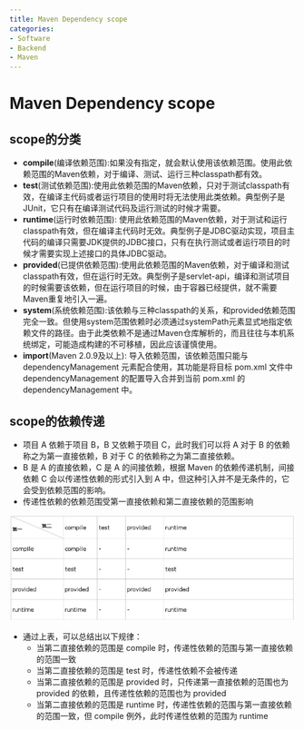 ```yaml
---
title: Maven Dependency scope
categories:
- Software
- Backend
- Maven
---
```

# Maven Dependency scope

## scope的分类

- **compile**(编译依赖范围):如果没有指定，就会默认使用该依赖范围。使用此依赖范围的Maven依赖，对于编译、测试、运行三种classpath都有效。
- **test**(测试依赖范围):使用此依赖范围的Maven依赖，只对于测试classpath有效，在编译主代码或者运行项目的使用时将无法使用此类依赖。典型例子是JUnit，它只有在编译测试代码及运行测试的时候才需要。
- **runtime**(运行时依赖范围): 使用此依赖范围的Maven依赖，对于测试和运行classpath有效，但在编译主代码时无效。典型例子是JDBC驱动实现，项目主代码的编译只需要JDK提供的JDBC接口，只有在执行测试或者运行项目的时候才需要实现上述接口的具体JDBC驱动。
- **provided**(已提供依赖范围):使用此依赖范围的Maven依赖，对于编译和测试classpath有效，但在运行时无效。典型例子是servlet-api，编译和测试项目的时候需要该依赖，但在运行项目的时候，由于容器已经提供，就不需要Maven重复地引入一遍。
- **system**(系统依赖范围):该依赖与三种classpath的关系，和provided依赖范围完全一致。但使用system范围依赖时必须通过systemPath元素显式地指定依赖文件的路径。由于此类依赖不是通过Maven仓库解析的，而且往往与本机系统绑定，可能造成构建的不可移植，因此应该谨慎使用。
- **import**(Maven 2.0.9及以上): 导入依赖范围，该依赖范围只能与 dependencyManagement 元素配合使用，其功能是将目标 pom.xml 文件中 dependencyManagement 的配置导入合并到当前 pom.xml 的 dependencyManagement 中。

## scope的依赖传递

- 项目 A 依赖于项目 B，B 又依赖于项目 C，此时我们可以将 A 对于 B 的依赖称之为第一直接依赖，B 对于 C 的依赖称之为第二直接依赖。
- B 是 A 的直接依赖，C 是 A 的间接依赖，根据 Maven 的依赖传递机制，间接依赖 C 会以传递性依赖的形式引入到 A 中，但这种引入并不是无条件的，它会受到依赖范围的影响。
- 传递性依赖的依赖范围受第一直接依赖和第二直接依赖的范围影响

![maven](https://raw.githubusercontent.com/LuShan123888/Files/main/Pictures/format,png.png)

- 通过上表，可以总结出以下规律：
    - 当第二直接依赖的范围是 compile 时，传递性依赖的范围与第一直接依赖的范围一致
    - 当第二直接依赖的范围是 test 时，传递性依赖不会被传递
    - 当第二直接依赖的范围是 provided 时，只传递第一直接依赖的范围也为 provided 的依赖，且传递性依赖的范围也为 provided
    - 当第二直接依赖的范围是 runtime 时，传递性依赖的范围与第一直接依赖的范围一致，但 compile 例外，此时传递性依赖的范围为 runtime